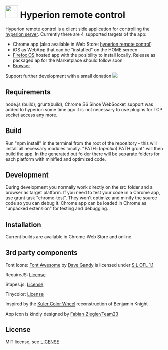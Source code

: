 <img src='https://raw.githubusercontent.com/Gamadril/hyperion-remote/master/src/res/icon_128.png' width='40px' height='40px' /> Hyperion remote control
=======================

Hyperion remote control is a client side application for controlling the [hyperion server](https://github.com/tvdzwan/hyperion/wiki).
Currently there are 4 supported targets of the app:
- Chrome app (also available in Web Store: [hyperion remote control](https://chrome.google.com/webstore/detail/hyperion-remote-control/ohlgoegainndhjejojilnchmkoghjbpd))
- iOS as WebApp that can be "installed" on the HOME screen
- [Firefox OS](http://gamadril.github.io/hyperion-remote) hosted app with the posibility to install locally. Release as packaged ap for the Marketplace should follow soon
- [Browser](http://gamadril.github.io/hyperion-remote)

Support further development with a small donation <a href="https://www.paypal.com/cgi-bin/webscr?cmd=_s-xclick&amp;hosted_button_id=D9QEDJHALXVBU" target="_blank"><img src="https://www.paypal.com/en_US/i/btn/btn_donate_LG.gif"></a>

Requirements
------------
node.js (build), grunt(build), Chrome 36
Since WebSocket support was added to hyperion some time ago it is not necessary to use plugins for TCP socket access any more.

Build
------------
Run "npm install" in the terminal from the root of the repository - this will install all necessary modules locally. "PATH=$(npm bin):$PATH grunt" will then build the app.
In the generated out folder there will be separate folders for each platform with minified and optimized code. 

Development
------------
During development you normally work directly on the src folder and a browser as target platform.
If you need to test your code in a Chrome app, use grunt task "chrome-test". They won't optimize and minify the source code so you can debug it.
Chrome app can be loaded in Chrome as "unpacked extension" for testing and debugging.

Installation
------------
Current builds are available in Chrome Web Store and online.


3rd party components
--------------------
Font Icons:
[Font Awesome](https://github.com/FortAwesome/Font-Awesome) by [Dave Gandy](http://fontawesome.io) is licensed under [SIL OFL 1.1](http://scripts.sil.org/OFL)

RequireJS:
[License](https://github.com/jrburke/requirejs/blob/master/LICENSE)

Stapes.js:
[License](https://github.com/hay/stapes/blob/master/LICENSE.txt)

Tinycolor:
[License](https://github.com/bgrins/TinyColor/blob/master/LICENSE)

Inspired by the [Kuler Color Wheel](https://github.com/benknight/kuler-colorwheel-with-d3) reconstruction of Benjamin Knight 

App icon is kindly designed by [Fabian Ziegler/Team23](http://www.team23.de/)

License
-------
MIT license, see [LICENSE](./LICENSE)
